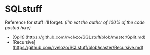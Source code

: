 SQLstuff
========
Reference for stuff I'll forget. *(I'm not the author of 100% of the code posted here)*

* [Split] (https://github.com/rvelozo/SQLstuff/blob/master/Split.md)
* [Recursive] (https://github.com/rvelozo/SQLstuff/blob/master/Recursive.md)

